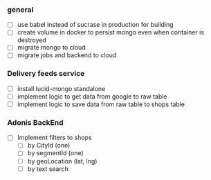 ### general

- [ ] use babel instead of sucrase in production for building
- [ ] create volume in docker to persist mongo even when container is destroyed
- [ ] migrate mongo to cloud
- [ ] migrate jobs and backend to cloud

### Delivery feeds service

- [ ] install lucid-mongo standalone
- [ ] implement logic to get data from google to raw table
- [ ] implement logic to save data from raw table to shops table

### Adonis BackEnd
- [ ] Implement filters to shops
  - [ ] by CityId (one)
  - [ ] by segmentId (one)
  - [ ] by geoLocation (lat, lng)
  - [ ] by text search
